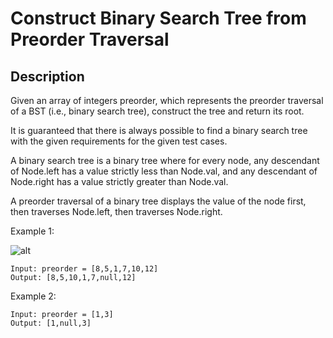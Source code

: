 # Construct Binary Search Tree from Preorder Traversal
## Description

Given an array of integers preorder, which represents the preorder traversal of a BST (i.e., binary search tree), construct the tree and return its root.

It is guaranteed that there is always possible to find a binary search tree with the given requirements for the given test cases.

A binary search tree is a binary tree where for every node, any descendant of Node.left has a value strictly less than Node.val, and any descendant of Node.right has a value strictly greater than Node.val.

A preorder traversal of a binary tree displays the value of the node first, then traverses Node.left, then traverses Node.right.

 
Example 1:

![alt](https://assets.leetcode.com/uploads/2019/03/06/1266.png)
```
Input: preorder = [8,5,1,7,10,12]
Output: [8,5,10,1,7,null,12]
```

Example 2:

```
Input: preorder = [1,3]
Output: [1,null,3]
```